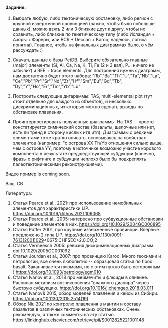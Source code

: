 #### Задание:

1. Выбрать любую, либо тектоническую обстановку, либо регион с крупной изверженной провинцией (важно, чтобы было побольше данных), 
можно взять 2 или 3 близкие друг к другу, чтобы их сравнить, либо близкие по генетическому типу (либо Исландия + Азоры + Фареры, или BCR + Deccan + Karoo; 
надеюсь, логика понятна). Главное, чтобы на финальных диаграммах было, о чём рассуждать :)

2. Скачать данные с базы PetDB. Выберите обязательно главные (major) элементы (Si, Al, Ca, Na, K, Ti, Fe (2 и 3 вал), P... ничего не забыли?) и 
REE + trace elements. Для построения нужных диаграмм, нам достаточно будет этого набора: "Rb","Ba","Th","U","Ta","Nb","La",
                    "Ce","Pb","Pr","Sr","Nd","Zr","Hf","Sm","Eu","Gd","Tb",
                    "Dy","Y","Ho","Er","Tm","Yb","Lu"

3. Построить следующие дигараммы: TAS, multi-elemental plot (тут стоит отдельно для каждого из объектов), и несколько дискриминационных, из которых можно сделать выводы по обстановке плавления. 

4. Проинтерпретировать полученные диаграммы. На TAS -- просто констатируется химический состав (базальты, щелочные или нет, есть ли тренд в сторону кислых итд итп). Диаграммы с редкими элементами тоже кратко описать, основываясь на свойствах элементов (например: "с острова XX Th/Yb отношения сильно выше, чем с острова YY, поэтому в источнике возможно участие корового компонента в результате предшедствующей субдукции (конечно, фразы о рифтинге и субдукции неплохо было бы подкреплять палеотектоническими реконструкциями). 

Видео пример is coming soon.

Ваш, СВ

Литература:

1. Статья Pearce et al., 2021: про использование немобильных элементов для характеристики LIP. https://doi.org/10.1016/j.lithos.2021.106068
2. Статья Pearce et al., 2005: интересно про субдукционные обстановки и поведение элементов в них.  https://doi.org/10.1029/2004GC000895
3. Статья Puffer 2001, про крупные изверженные провинции. Впервые предложено 2 типа LIP. https://doi.org/10.1130/0091-7613(2001)029<0675:CHFSEC>2.0.CO;2
4. Статья Vermeesch 2005: ревизия дискриминационных диаграмм. doi:10.1029/2005GC001092
5. Статья Jourdan et al., 2007: про провинцию Karoo. Много геохимии и петрологии, все очень любопытно -- образцовая статья по flood basalt. Заканчивается плюмами, но с этим нужно быть осторожным ) https://doi.org/10.1093/petrology/egm010
6. Статья Ivanov et al., 2018 про меймечиты и флюиды в оливине. Расписан механизм возникновения "влажного диапира" через быструю субдукцию. https://doi.org/10.1016/j.chemgeo.2018.03.011
7. Статья Ivanov& 2015, обзор моделей плавления и кейсы из Сибири. https://doi.org/10.1130/2015.2514(19)
8. Обзор Niu 2021 по контролю плавления в мантии и составу базальтов в различных тектонических обстановках. Очень рекомендую, а также комменты на эту статью. https://linkinghub.elsevier.com/retrieve/pii/S0012825221001148

